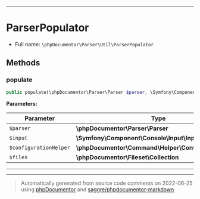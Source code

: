 ***

# ParserPopulator





* Full name: `\phpDocumentor\Parser\Util\ParserPopulator`




## Methods


### populate



```php
public populate(\phpDocumentor\Parser\Parser $parser, \Symfony\Component\Console\Input\InputInterface $input, \phpDocumentor\Command\Helper\ConfigurationHelper $configurationHelper, \phpDocumentor\Fileset\Collection $files): mixed
```








**Parameters:**

| Parameter | Type | Description |
|-----------|------|-------------|
| `$parser` | **\phpDocumentor\Parser\Parser** |  |
| `$input` | **\Symfony\Component\Console\Input\InputInterface** |  |
| `$configurationHelper` | **\phpDocumentor\Command\Helper\ConfigurationHelper** |  |
| `$files` | **\phpDocumentor\Fileset\Collection** |  |




***


***
> Automatically generated from source code comments on 2022-06-25 using [phpDocumentor](http://www.phpdoc.org/) and [saggre/phpdocumentor-markdown](https://github.com/Saggre/phpDocumentor-markdown)
